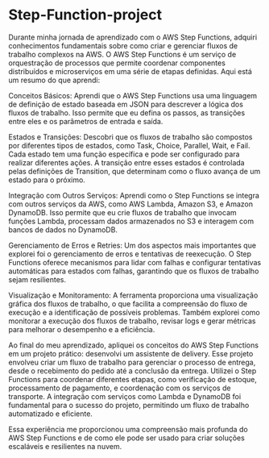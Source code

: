 # Step-Function-project

Durante minha jornada de aprendizado com o AWS Step Functions, adquiri conhecimentos fundamentais sobre como criar e gerenciar fluxos de trabalho complexos na AWS. O AWS Step Functions é um serviço de orquestração de processos que permite coordenar componentes distribuídos e microserviços em uma série de etapas definidas. Aqui está um resumo do que aprendi:

Conceitos Básicos: Aprendi que o AWS Step Functions usa uma linguagem de definição de estado baseada em JSON para descrever a lógica dos fluxos de trabalho. Isso permite que eu defina os passos, as transições entre eles e os parâmetros de entrada e saída.

Estados e Transições: Descobri que os fluxos de trabalho são compostos por diferentes tipos de estados, como Task, Choice, Parallel, Wait, e Fail. Cada estado tem uma função específica e pode ser configurado para realizar diferentes ações. A transição entre esses estados é controlada pelas definições de Transition, que determinam como o fluxo avança de um estado para o próximo.

Integração com Outros Serviços: Aprendi como o Step Functions se integra com outros serviços da AWS, como AWS Lambda, Amazon S3, e Amazon DynamoDB. Isso permite que eu crie fluxos de trabalho que invocam funções Lambda, processam dados armazenados no S3 e interagem com bancos de dados no DynamoDB.

Gerenciamento de Erros e Retries: Um dos aspectos mais importantes que explorei foi o gerenciamento de erros e tentativas de reexecução. O Step Functions oferece mecanismos para lidar com falhas e configurar tentativas automáticas para estados com falhas, garantindo que os fluxos de trabalho sejam resilientes.

Visualização e Monitoramento: A ferramenta proporciona uma visualização gráfica dos fluxos de trabalho, o que facilita a compreensão do fluxo de execução e a identificação de possíveis problemas. Também explorei como monitorar a execução dos fluxos de trabalho, revisar logs e gerar métricas para melhorar o desempenho e a eficiência.

Ao final do meu aprendizado, apliquei os conceitos do AWS Step Functions em um projeto prático: desenvolvi um assistente de delivery. Esse projeto envolveu criar um fluxo de trabalho para gerenciar o processo de entrega, desde o recebimento do pedido até a conclusão da entrega. Utilizei o Step Functions para coordenar diferentes etapas, como verificação de estoque, processamento de pagamento, e coordenação com os serviços de transporte. A integração com serviços como Lambda e DynamoDB foi fundamental para o sucesso do projeto, permitindo um fluxo de trabalho automatizado e eficiente.

Essa experiência me proporcionou uma compreensão mais profunda do AWS Step Functions e de como ele pode ser usado para criar soluções escaláveis e resilientes na nuvem.
